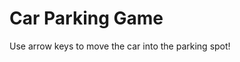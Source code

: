 <!DOCTYPE html>
<html lang="en">
<head>
    <meta charset="UTF-8">
    <meta name="viewport" content="width=device-width, initial-scale=1.0">
    <title>Advanced Car Parking Game</title>
    <link rel="stylesheet" href="style.css">
</head>
<body>
    <div class="game-container">
        <h1>Car Parking Game</h1>
        <div id="game-board">
            <div id="car" class="car"></div>
            <div class="obstacle" style="top: 200px; left: 200px;"></div>
            <div class="obstacle" style="top: 100px; left: 350px;"></div>
            <div id="parking-spot" class="parking-spot"></div>
        </div>
        <p id="status">Use arrow keys to move the car into the parking spot!</p>
    </div>
    <script src="script.js"></script>
</body>
</html>
<!---
RG786512/RG786512 is a ✨ special ✨ repository because its `README.md` (this file) appears on your GitHub profile.
You can click the Preview link to take a look at your changes.
--->
